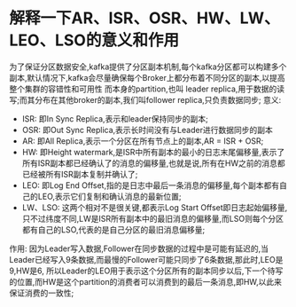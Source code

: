 # 解释一下AR、ISR、OSR、HW、LW、LEO、LSO的意义和作用
  为了保证分区数据安全,kafka提供了分区副本机制,每个kafka分区都可以构建多个副本,默认情况下,kafka会尽量确保每个Broker上都分布着不同分区的副本,以提高整个集群的容错性和可用性
  而本身的partition,也叫 leader replica,用于数据的读写;而其分布在其他broker的副本,我们叫follower replica,只负责数据同步;
  意义:
  - ISR: 即In Sync Replica,表示和leader保持同步的副本;
  - OSR: 即Out Sync Replica,表示长时间没有与Leader进行数据同步的副本
  - AR: 即All Replica,表示一个分区在所有节点上的副本,AR = ISR + OSR;
  - HW: 即Height watermark,是ISR中所有副本的最小的日志末尾偏移量,表示了所有ISR副本都已经确认了的消息的偏移量,也就是说,所有在HW之前的消息都已经被所有ISR副本复制并确认了;
  - LEO: 即Log End Offset,指的是日志中最后一条消息的偏移量,每个副本都有自己的LEO,表示它们复制和确认消息的最新位置;
  - LW、LSO: 这两个相对不是很关键,都表示Log Start Offset即日志起始偏移量,只不过纬度不同,LW是ISR所有副本中的最旧消息的偏移量,而LSO则每个分区都有自己的LSO,代表的是自己分区的最旧消息偏移量;

  作用:
    因为Leader写入数据,Follower在同步数据的过程中是可能有延迟的,当Leader已经写入9条数据,而最慢的Follower可能只同步了6条数据,那此时,LEO是9,HW是6,
  所以Leader的LEO用于表示这个分区所有的副本同步以后,下一个待写的位置,而HW是这个partition的消费者可以消费到的最后一条消息,即HW,以此来保证消费的一致性;